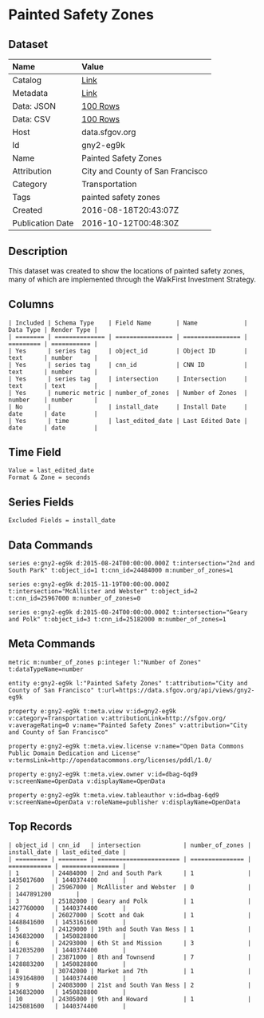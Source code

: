 # Painted Safety Zones

## Dataset

| Name | Value |
| :--- | :---- |
| Catalog | [Link](https://catalog.data.gov/dataset/painted-safety-zones) |
| Metadata | [Link](https://data.sfgov.org/api/views/gny2-eg9k) |
| Data: JSON | [100 Rows](https://data.sfgov.org/api/views/gny2-eg9k/rows.json?max_rows=100) |
| Data: CSV | [100 Rows](https://data.sfgov.org/api/views/gny2-eg9k/rows.csv?max_rows=100) |
| Host | data.sfgov.org |
| Id | gny2-eg9k |
| Name | Painted Safety Zones |
| Attribution | City and County of San Francisco |
| Category | Transportation |
| Tags | painted safety zones |
| Created | 2016-08-18T20:43:07Z |
| Publication Date | 2016-10-12T00:48:30Z |

## Description

This dataset was created to show the locations of painted safety zones, many of which are implemented through the WalkFirst Investment Strategy.

## Columns

```ls
| Included | Schema Type    | Field Name       | Name             | Data Type | Render Type |
| ======== | ============== | ================ | ================ | ========= | =========== |
| Yes      | series tag     | object_id        | Object ID        | text      | number      |
| Yes      | series tag     | cnn_id           | CNN ID           | text      | number      |
| Yes      | series tag     | intersection     | Intersection     | text      | text        |
| Yes      | numeric metric | number_of_zones  | Number of Zones  | number    | number      |
| No       |                | install_date     | Install Date     | date      | date        |
| Yes      | time           | last_edited_date | Last Edited Date | date      | date        |
```

## Time Field

```ls
Value = last_edited_date
Format & Zone = seconds
```

## Series Fields

```ls
Excluded Fields = install_date
```

## Data Commands

```ls
series e:gny2-eg9k d:2015-08-24T00:00:00.000Z t:intersection="2nd and South Park" t:object_id=1 t:cnn_id=24484000 m:number_of_zones=1

series e:gny2-eg9k d:2015-11-19T00:00:00.000Z t:intersection="McAllister and Webster" t:object_id=2 t:cnn_id=25967000 m:number_of_zones=0

series e:gny2-eg9k d:2015-08-24T00:00:00.000Z t:intersection="Geary and Polk" t:object_id=3 t:cnn_id=25182000 m:number_of_zones=1
```

## Meta Commands

```ls
metric m:number_of_zones p:integer l:"Number of Zones" t:dataTypeName=number

entity e:gny2-eg9k l:"Painted Safety Zones" t:attribution="City and County of San Francisco" t:url=https://data.sfgov.org/api/views/gny2-eg9k

property e:gny2-eg9k t:meta.view v:id=gny2-eg9k v:category=Transportation v:attributionLink=http://sfgov.org/ v:averageRating=0 v:name="Painted Safety Zones" v:attribution="City and County of San Francisco"

property e:gny2-eg9k t:meta.view.license v:name="Open Data Commons Public Domain Dedication and License" v:termsLink=http://opendatacommons.org/licenses/pddl/1.0/

property e:gny2-eg9k t:meta.view.owner v:id=dbag-6qd9 v:screenName=OpenData v:displayName=OpenData

property e:gny2-eg9k t:meta.view.tableauthor v:id=dbag-6qd9 v:screenName=OpenData v:roleName=publisher v:displayName=OpenData
```

## Top Records

```ls
| object_id | cnn_id   | intersection            | number_of_zones | install_date | last_edited_date | 
| ========= | ======== | ======================= | =============== | ============ | ================ | 
| 1         | 24484000 | 2nd and South Park      | 1               | 1435017600   | 1440374400       | 
| 2         | 25967000 | McAllister and Webster  | 0               |              | 1447891200       | 
| 3         | 25182000 | Geary and Polk          | 1               | 1427760000   | 1440374400       | 
| 4         | 26027000 | Scott and Oak           | 1               | 1448841600   | 1453161600       | 
| 5         | 24129000 | 19th and South Van Ness | 1               | 1436832000   | 1450828800       | 
| 6         | 24293000 | 6th St and Mission      | 3               | 1412035200   | 1440374400       | 
| 7         | 23871000 | 8th and Townsend        | 7               | 1428883200   | 1450828800       | 
| 8         | 30742000 | Market and 7th          | 1               | 1439164800   | 1440374400       | 
| 9         | 24083000 | 21st and South Van Ness | 2               | 1436832000   | 1450828800       | 
| 10        | 24305000 | 9th and Howard          | 1               | 1425081600   | 1440374400       | 
```